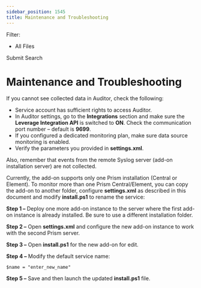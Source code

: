 ```yaml
---
sidebar_position: 1545
title: Maintenance and Troubleshooting
---
```


Filter: 

* All Files

Submit Search

# Maintenance and Troubleshooting

If you cannot see collected data in Auditor, check the following:

* Service account has sufficient rights to access Auditor.
* In Auditor settings, go to the **Integrations** section and make sure the **Leverage Integration API** is switched to **ON**. Check the communication port number – default is **9699**.
* If you configured a dedicated monitoring plan, make sure data source monitoring is enabled.
* Verify the parameters you provided in **settings.xml**.

Also, remember that events from the remote Syslog server (add-on installation server) are not collected.

Currently, the add-on supports only one Prism installation (Central or Element). To monitor more than one Prism Central/Element, you can copy the add-on to another folder, configure **settings.xml** as described in this document and modify **install.ps1** to rename the service:

**Step 1 –** Deploy one more add-on instance to the server where the first add-on instance is already installed. Be sure to use a different installation folder.

**Step 2 –** Open **settings.xml** and configure the new add-on instance to work with the second Prism server.

**Step 3 –** Open **install.ps1** for the new add-on for edit.

**Step 4 –** Modify the default service name:

`$name = "enter_new_name"`

**Step 5 –** Save and then launch the updated **install.ps1** file.